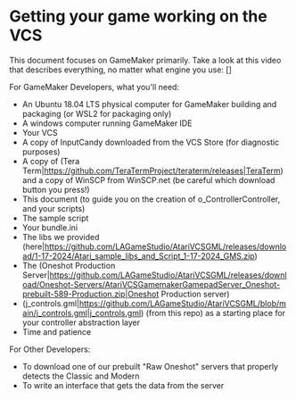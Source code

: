 # Getting your game working on the VCS

This document focuses on GameMaker primarily.   Take a look at this video that describes everything, no matter what engine you use: []

For GameMaker Developers, what you'll need:

- An Ubuntu 18.04 LTS physical computer for GameMaker building and packaging (or WSL2 for packaging only)
- A windows computer running GameMaker IDE
- Your VCS
- A copy of InputCandy downloaded from the VCS Store (for diagnostic purposes)
- A copy of (Tera Term|https://github.com/TeraTermProject/teraterm/releases|TeraTerm) and a copy of WinSCP from WinSCP.net (be careful which download button you press!)
- This document (to guide you on the creation of o_ControllerController, and your scripts)
- The sample script
- Your bundle.ini
- The libs we provided (here|https://github.com/LAGameStudio/AtariVCSGML/releases/download/1-17-2024/Atari_sample_libs_and_Script_1-17-2024_GMS.zip)
- The (Oneshot Production Server|https://github.com/LAGameStudio/AtariVCSGML/releases/download/Oneshot-Servers/AtariVCSGamemakerGamepadServer_Oneshot-prebuilt-589-Production.zip|Oneshot Production server)
- (j_controls.gml|https://github.com/LAGameStudio/AtariVCSGML/blob/main/j_controls.gml|j_controls.gml) (from this repo) as a starting place for your controller abstraction layer
- Time and patience


For Other Developers:

- To download one of our prebuilt "Raw Oneshot" servers that properly detects the Classic and Modern
- To write an interface that gets the data from the server

